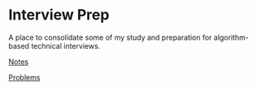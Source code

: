 # Interview Prep

A place to consolidate some of my study and preparation for algorithm-based technical interviews. 

[Notes](https://github.com/eander01/InterviewPrep/tree/main/Notes)

[Problems](https://github.com/eander01/InterviewPrep/tree/main/Problems)
